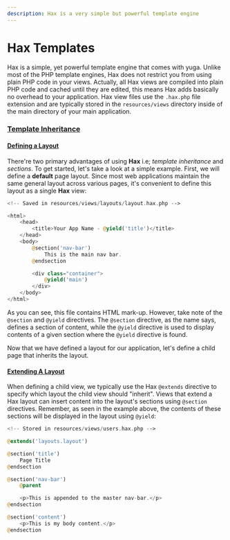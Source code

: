 ```yaml
---
description: Hax is a very simple but powerful template engine
---
```


# Hax Templates

 Hax is a simple, yet powerful template engine that comes with yuga. Unlike most of the PHP template engines, Hax does not restrict you from using plain PHP code in your views. Actually, all Hax views are compiled into plain PHP code and cached until they are edited, this means Hax adds basically no overhead to your application. Hax view files use the `.hax.php` file extension and are typically stored in the `resources/views` directory inside of the main directory of your main application.

### [Template Inheritance](https://yuga-framework.gitbook.io/documentation/views/mvc/hax-templates#template-inheritance)

#### [Defining a Layout](https://yuga-framework.gitbook.io/documentation/views/mvc/hax-templates#defining-a-layout)

 There're two primary advantages of using **Hax** i.e; _template inheritance_ and _sections_. To get started, let's take a look at a simple example. First, we will define a **default** page layout. Since most web applications maintain the same general layout across various pages, it's convenient to define this layout as a single **Hax** view:

```php
<!-- Saved in resources/views/layouts/layout.hax.php -->

<html>
    <head>
        <title>Your App Name - @yield('title')</title>
    </head>
    <body>
        @section('nav-bar')
            This is the main nav bar.
        @endsection

        <div class="container">
            @yield('main')
        </div>
    </body>
</html>
```

As you can see, this file contains HTML mark-up. However, take note of the `@section` and `@yield` directives. The `@section` directive, as the name says, defines a section of content, while the `@yield` directive is used to display contents of a given section where the `@yield` directive is found.

Now that we have defined a layout for our application, let's define a child page that inherits the layout.

#### [Extending A Layout](https://yuga-framework.gitbook.io/documentation/views/mvc/hax-templates#extending-a-layout)

When defining a child view, we typically use the Hax `@extends` directive to specify which layout the child view should "inherit". Views that extend a Hax layout can insert content into the layout's sections using `@section` directives. Remember, as seen in the example above, the contents of these sections will be displayed in the layout using `@yield`:

```php
<!-- Stored in resources/views/users.hax.php -->

@extends('layouts.layout')

@section('title') 
    Page Title 
@endsection

@section('nav-bar')
    @parent

    <p>This is appended to the master nav-bar.</p>
@endsection

@section('content')
    <p>This is my body content.</p>
@endsection
```

